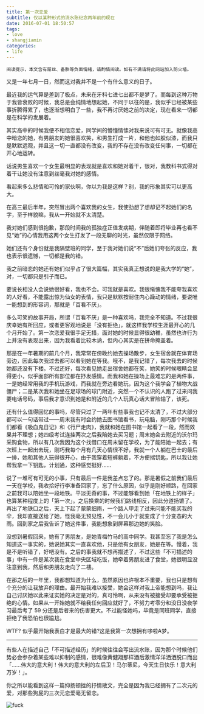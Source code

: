 ```yaml
---
title: 第一次恋爱
subtitle: 仅以某种形式的流水账纪念两年前的现在
date: 2016-07-01 18:50:57
tags:
- love
- shangjiamin
categories:
- life
---
```


    阅读提示，本文含有屌丝、备胎等负面情绪，请酌情阅读。如有不满请将此网站加入防火墙。

又是一年七月一日，然而这对我并不是一个有什么意义的日子。

最近我的运气算是差到了极点，未来在牙科七进七出都不是梦了。而每到这种万物于我皆衰败的时候，我总是会纯情地想起她，不同于以往的是，我似乎已经被某些事折腾得累了，也逐渐想明白了一些，我不再讨厌她之前的决定，现在看来一切都是在科学的发展着。

其实高中的时候我便不相信恋爱，同学间的懵懂情愫对我来说可有可无。就像我高中暗恋的她，有男朋友的她很喜欢笑，和男生打成一片，和他也如胶似漆，而我只是默默远观，并且这一切一直都没有改变，我的不存在没有改变任何事，一切都在开心地运转。

话说男生喜欢一个女生最明显的表现就是喜欢和她对着干，很对，我教科书式得对着干让她没有注意到丝毫我对她的感情。

看起来多么悲情和可怜的家伙啊，你以为我是这样？别，我的形象其实可以更高大。

在高三最后半年，突然冒出两个喜欢我的女生，我使劲想了想却记不起她们的名字，至于样貌嘛，我从一开始就不太清楚。

我对她们感到很抱歉，那段时间我的孤独症正值发病期，伴随着即将毕业再也看不见“她”的心情我用这两个女生打发了一段无聊的时光，虽然仅限于网络。

她们还有个身份就是我隔壁班的同学，至于我对她们说“不”后她们夸张的反应，我也表示很遗憾，一切都是我的错。

我之前暗恋的她还有她们似乎占了很大篇幅，其实我真正想说的是我大学的“她”，对，一切都只是引子而已。

要说长相没人会说她很好看，我也不会。可我就是喜欢。我很惭愧我不能夸我喜欢的人好看，不能露出惊为仙女的表情，我只是默默按耐住内心躁动的情绪，要说唯一能想到的形容词，那就是「百看不厌」。

多么可笑的故事开局，所谓「百看不厌」是一种喜欢吗，我完全不知道。不过我很庆幸她有所回应，或者更客观地说是「没有拒绝」，就这样我学校生涯最开心的几个月开始了。第一次恋爱我很手足无措，面对她的时候显得很幼稚，虽然也许行为上并没有表现出来，因为我看着比较木讷，但内心其实是在拼命掩盖着。

那是在一年暑期的前几个月，我常常在傍晚约她去操场散步，女生宿舍就在体育场旁边，因此每次我过去都可以看到她在等我。哦不，是我记错了，每次我去的时候她都还没有下楼。不过还好，每次看见她走出宿舍她都在笑，她笑的时候眼睛会显得更小，似乎面部所有部位都在抒发感情。而我和她在操场上最难忘的是两件事，一是她经常用我的手机玩游戏，而我就在旁边看她玩，因为这个我学会了植物大战僵尸；二是某次我和她坐在足球场的球门附近，突然一个不认识的人跑了过来问我要电话号码，事后我才意识到她是和附近的几个人玩真心话大冒险输了，该死。

还有什么值得回忆的事吗，尽管只过了一两年有些事我也记不太清了，不过大部分都可以一句话带过——周末我有时会约她去图书馆看书，玩电脑，刚巧那个时候我们都看《吸血鬼日记》和《行尸走肉》，我就和她在图书馆一起看了一段，然而效果并不理想；她四级考试连挂两次之后我陪她去买习题；周末她会去附近的沃尔玛采购食物，所以有几次我因为这个找借口在周末留在学校，为了能陪她一起去；有次班上一起出去玩，刚巧我每个月有几天心情很不好，我就一个人躺在巴士的最后一排，她和其他人玩得很开心，由于我穿着短裤躺着，不方便揣钥匙，所以我让她帮我拿一下钥匙，计划通，这种感觉挺好……

说了一堆可有可无的小事，只有最后一件是我差点忘了的。那是暑假之前我们最后一天在学校，我收拾好行李准备回家了，忘了什么原因，似乎是刚好顺路，在回家之前我可以陪她坐一段地铁。平淡无奇的事，不过能够看到她「在地铁上的样子」也算某种程度上的「第一次」。之后换乘的时候我们路线相反，因此分道扬镳了。再出了地铁口之后，天上下起了蒙蒙细雨，一个路人甲走了过来问能不能买我的伞，我却直接送给了她，怪我毫无预见性，不一会儿小于就变成了十分变态的大雨。回到家之后我告诉了她这件事，我能想象到屏幕那边她的笑脸。

没想到暑假回来，她有了男朋友，是她青梅竹马的高中同学。我甚至忘了我是怎么知道这一事实的，她说她其实一直喜欢他，只是他有女朋友，她是在等。慢着，我是不是听错了，好吧没有。之后的事我就不想再描述了，不过这些「不可描述的事」中有一件是某次我在食堂中央区域吃饭，她牵着男朋友进了食堂，她很明显没注意到我，然后和男朋友走向了二楼。

在那之后的一年里，我都想知道为什么，虽然原因也许根本不重要，我也只是想有个充分的让我放弃的理由。最开始我难以接受，她会这样对我上帝能想到吗，我让自己讨厌她以此来证实她的决定是对的，真可怜啊，从来没有被接受却要承受被拒绝的心情。如果从一开始她就不给我任何回应就好了，不努力考零分和没日没夜学习最后考了 59 分还是后者来的伤害更大。不过能怪她吗，毕竟是同班同学，直接拒绝了我恐怕也很尴尬。

WTF? 似乎最开始我表白才是最大的错?这是我第一次想拥有哆啦A梦。

---

有些人在描述自己「不可描述经历」的时候往往会写出流水账，因为那个时候他们势必会参杂着某些难以抑制的感情，很难像黄健翔那样酒后激情洋洋洒洒脱口而出「……伟大的意大利！伟大的意大利的左后卫！马尔蒂尼，今天生日快乐！意大利万岁！」。

你之所以能看到这样一篇抑扬顿挫的抒情散文，完全是因为我已经拥有了二次元的爱，对那些狗屁的三次元恋爱毫无留恋。

![fuck](https://o68eee1f9.qnssl.com/16-7-1/26410635.jpg)
